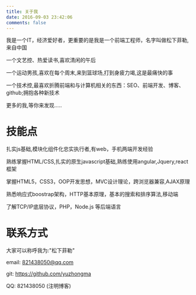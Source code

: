 ```yaml
---
title: 关于我
date: 2016-09-03 23:42:06
comments: false
---
```




我是一个IT，经济爱好者，更重要的是我是一个前端工程师，名字叫做松下菲勒,来自中国

一个文艺控、热爱读书,喜欢清闲的午后

一个运动男孩,喜欢在每个周末,来到篮球场,打到身疲力竭,这是最痛快的事

一个技术控,最喜欢折腾前端和与计算机相关的东西：SEO、前端开发、博客、github;拥抱各种新技术

更多的我,等你来发现.....

# 技能点


扎实js基础,模块化组件化忠实执行者,有web，手机两端开发经验

熟练掌握HTML/CSS,扎实的原生javascript基础,熟练使用angular,Jquery,react框架

掌握HTML5，CSS3，OOP开发思想，MVC设计理论，跨浏览器兼容,AJAX原理

熟悉响应式boostrap架构，HTTP基本原理，基本的搜索和排序算法,移动端

了解TCP/IP底层协议，PHP，Node.js 等后端语言


# 联系方式


大家可以称呼我为:"松下菲勒"

email: 821438050@qq.com

git: https://github.com/yuzhongma

QQ:  821438050 (注明博客)